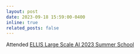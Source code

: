 ```yaml
---
layout: post
date: 2023-09-18 15:59:00-0400
inline: true
related_posts: false
---
```


Attended [ELLIS Large Scale AI 2023 Summer School](https://ellis.eu/events/ellis-summer-school-on-large-scale-ai-for-research-and-industry-modena-unit) 

